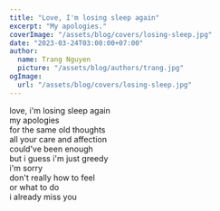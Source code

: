 ```yaml
---
title: "Love, I'm losing sleep again"
excerpt: "My apologies."
coverImage: "/assets/blog/covers/losing-sleep.jpg"
date: "2023-03-24T03:00:00+07:00"
author:
  name: Trang Nguyen
  picture: "/assets/blog/authors/trang.jpg"
ogImage:
  url: "/assets/blog/covers/losing-sleep.jpg"
---
```


love, i'm losing sleep again\
my apologies\
for the same old thoughts\
all your care and affection\
could've been enough\
but i guess i'm just greedy\
i'm sorry\
don't really how to feel\
or what to do\
i already miss you
